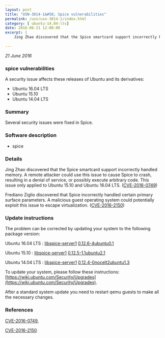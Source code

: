 ```yaml
---
layout: post
title: "USN-3014-1&#58; Spice vulnerabilities"
permalink: /usn/usn-3014-1/index.html
category: [ ubuntu-14.04-lts]
date: 2016-06-21 12:00:00
excerpt: |
    Jing Zhao discovered that the Spice smartcard support incorrectly handled memory. A remote attacker could use this issue to cause Spice to crash, resulting in a denial of service, or possibly execute arbitrary code. This issue only applied to Ubuntu 15.10 and Ubuntu 16.04 LTS. ([CVE-2016-0749](http://people.ubuntu.com/~ubuntu-security/cve/CVE-2016-0749))
    
--- 
```

 
 

*21 June 2016*

### spice vulnerabilities

A security issue affects these releases of Ubuntu and its derivatives:

* Ubuntu 16.04 LTS
* Ubuntu 15.10
* Ubuntu 14.04 LTS

### Summary

Several security issues were fixed in Spice. 

### Software description

* spice 

### Details

Jing Zhao discovered that the Spice smartcard support incorrectly handled memory. A remote attacker could use this issue to cause Spice to crash, resulting in a denial of service, or possibly execute arbitrary code. This issue only applied to Ubuntu 15.10 and Ubuntu 16.04 LTS. ([CVE-2016-0749](http://people.ubuntu.com/~ubuntu-security/cve/CVE-2016-0749))

Frediano Ziglio discovered that Spice incorrectly handled certain primary surface parameters. A malicious guest operating system could potentially exploit this issue to escape virtualization. ([CVE-2016-2150](http://people.ubuntu.com/~ubuntu-security/cve/CVE-2016-2150)) 

### Update instructions

The problem can be corrected by updating your system to the following package version:

Ubuntu 16.04 LTS
 : [libspice-server1](https://launchpad.net/ubuntu/+source/spice) <span> [0.12.6-4ubuntu0.1](https://launchpad.net/ubuntu/+source/spice/0.12.6-4ubuntu0.1) </span> 

Ubuntu 15.10
 : [libspice-server1](https://launchpad.net/ubuntu/+source/spice) <span> [0.12.5-1.1ubuntu2.1](https://launchpad.net/ubuntu/+source/spice/0.12.5-1.1ubuntu2.1) </span> 

Ubuntu 14.04 LTS
 : [libspice-server1](https://launchpad.net/ubuntu/+source/spice) <span> [0.12.4-0nocelt2ubuntu1.3](https://launchpad.net/ubuntu/+source/spice/0.12.4-0nocelt2ubuntu1.3) </span> 

To update your system, please follow these instructions: [https://wiki.ubuntu.com/Security/Upgrades](https://wiki.ubuntu.com/Security/Upgrades).

After a standard system update you need to restart qemu guests to make all the necessary changes. 

### References

 
 [CVE-2016-0749](http://people.ubuntu.com/~ubuntu-security/cve/CVE-2016-0749), 

 [CVE-2016-2150](http://people.ubuntu.com/~ubuntu-security/cve/CVE-2016-2150)
 

